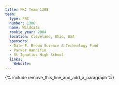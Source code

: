 ```yaml
---
title: FRC Team 1308
team:
  type: FRC
  number: 1308
  name: Wildcats
  rookie_year: 2004
  location: Cleveland, Ohio, USA
  sponsors:
  - Dale F. Brown Science & Technology Fund
  - Parker Hannifin
  - St Ignatius High School
  links:
    Website:
---
```


{% include remove_this_line_and_add_a_paragraph %}